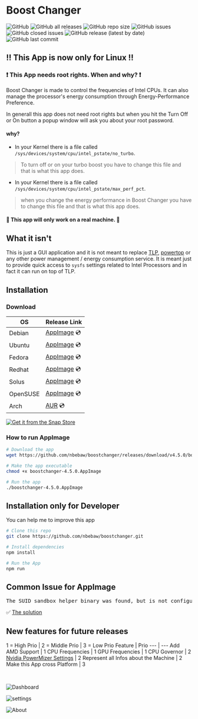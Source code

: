 # Boost Changer

![GitHub](https://img.shields.io/github/license/nbebaw/boostchanger) ![GitHub all releases](https://img.shields.io/github/downloads/nbebaw/boostchanger/total) ![GitHub repo size](https://img.shields.io/github/repo-size/nbebaw/boostchanger) ![GitHub issues](https://img.shields.io/github/issues/nbebaw/boostchanger) ![GitHub closed issues](https://img.shields.io/github/issues-closed/nbebaw/boostchanger) ![GitHub release (latest by date)](https://img.shields.io/github/v/release/nbebaw/boostchanger) ![GitHub last commit](https://img.shields.io/github/last-commit/nbebaw/boostchanger)

## :bangbang: This App is now only for Linux :bangbang:

### :heavy_exclamation_mark: This App needs root rights. When and why? :heavy_exclamation_mark:

Boost Changer is made to control the frequencies of Intel CPUs. It can also manage the processor's energy consumption through Energy-Performance Preference.

In generall this app does not need root rights but when you hit the Turn Off or On button a popup window will ask you about your root password.

#### why?

- In your Kernel there is a file called <code>/sys/devices/system/cpu/intel_pstate/no_turbo</code>.
> To turn off or on your turbo boost you have to change this file and that is what this app does.<br>

- In your Kernel there is a file called <code>/sys/devices/system/cpu/intel_pstate/max_perf_pct</code>.
> when you change the energy performance in Boost Changer you have to change this file and that is what this app does.

#### :pushpin: This app will only work on a real machine. :pushpin:

## What it isn't
This is just a GUI application and it is not meant to replace 
[TLP](https://linrunner.de/en/tlp/tlp.html), [powertop](https://01.org/powertop) or 
any other power management / energy consumption service. It is meant just to 
provide quick access to ``sysfs`` settings related to Intel Processors and 
in fact it can run on top of TLP.

## Installation
### Download
  
  OS| Release Link |
--- | --- |
Debian | [AppImage](https://github.com/nbebaw/boostchanger/releases/download/v4.5.0/boostchanger-4.5.0.AppImage) :cd: | 
Ubuntu | [AppImage](https://github.com/nbebaw/boostchanger/releases/download/v4.5.0/boostchanger-4.5.0.AppImage) :cd: | 
Fedora | [AppImage](https://github.com/nbebaw/boostchanger/releases/download/v4.5.0/boostchanger-4.5.0.AppImage) :cd: | 
Redhat | [AppImage](https://github.com/nbebaw/boostchanger/releases/download/v4.5.0/boostchanger-4.5.0.AppImage) :cd: | 
Solus | [AppImage](https://github.com/nbebaw/boostchanger/releases/download/v4.5.0/boostchanger-4.5.0.AppImage) :cd: | 
OpenSUSE | [AppImage](https://github.com/nbebaw/boostchanger/releases/download/v4.5.0/boostchanger-4.5.0.AppImage) :cd: | 
Arch | [AUR](https://aur.archlinux.org/packages/boostchanger-git) :cd: | 

[![Get it from the Snap Store](https://snapcraft.io/static/images/badges/en/snap-store-black.svg)](https://snapcraft.io/boostchanger)
### How to run AppImage
```bash
# Download the app
wget https://github.com/nbebaw/boostchanger/releases/download/v4.5.0/boostchanger-4.5.0.AppImage

# Make the app executable 
chmod +x boostchanger-4.5.0.AppImage

# Run the app
./boostchanger-4.5.0.AppImage
```
## Installation only for Developer
You can help me to improve this app

```bash
# Clone this repo
git clone https://github.com/nbebaw/boostchanger.git

# Install dependencies
npm install

# Run the App
npm run
```

## Common Issue for AppImage
<pre>The SUID sandbox helper binary was found, but is not configured correctly. Rather than run without sandboxing ...</pre>
:white_check_mark: [The solution](https://github.com/nbebaw/boostchanger/issues/1)

## New features for future releases
1 = High Prio |  2 = Middle Prio |  3 = Low Prio
Feature | Prio
--- | ---
Add AMD Support | 1
CPU Frequencies | 1
GPU Frequencies | 1
CPU Governor | 2
[Nvidia PowerMizer Settings](https://www.nvidia.com/en-us/drivers/feature-powermizer/) | 2
Represent all Infos about the Machine | 2
Make this App cross Platform | 3


<br>

![Dashboard](https://user-images.githubusercontent.com/57049550/105500022-9483ab80-5cc2-11eb-88e1-260d326c0ba0.png)

![settings](https://user-images.githubusercontent.com/57049550/105500026-95b4d880-5cc2-11eb-96f9-0ab83e7ed054.png)

![About](https://user-images.githubusercontent.com/57049550/105500025-95b4d880-5cc2-11eb-9940-7f97a9344080.png)
